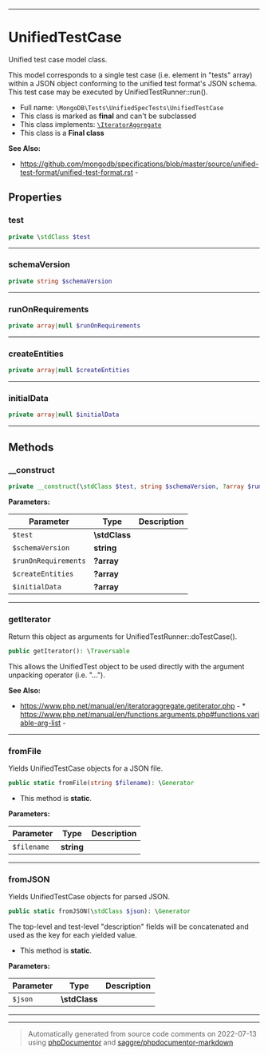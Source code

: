 ***

# UnifiedTestCase

Unified test case model class.

This model corresponds to a single test case (i.e. element in "tests" array)
within a JSON object conforming to the unified test format's JSON schema.
This test case may be executed by UnifiedTestRunner::run().

* Full name: `\MongoDB\Tests\UnifiedSpecTests\UnifiedTestCase`
* This class is marked as **final** and can't be subclassed
* This class implements:
[`\IteratorAggregate`](../../../IteratorAggregate.md)
* This class is a **Final class**

**See Also:**

* https://github.com/mongodb/specifications/blob/master/source/unified-test-format/unified-test-format.rst - 



## Properties


### test



```php
private \stdClass $test
```






***

### schemaVersion



```php
private string $schemaVersion
```






***

### runOnRequirements



```php
private array|null $runOnRequirements
```






***

### createEntities



```php
private array|null $createEntities
```






***

### initialData



```php
private array|null $initialData
```






***

## Methods


### __construct



```php
private __construct(\stdClass $test, string $schemaVersion, ?array $runOnRequirements = null, ?array $createEntities = null, ?array $initialData = null): mixed
```








**Parameters:**

| Parameter | Type | Description |
|-----------|------|-------------|
| `$test` | **\stdClass** |  |
| `$schemaVersion` | **string** |  |
| `$runOnRequirements` | **?array** |  |
| `$createEntities` | **?array** |  |
| `$initialData` | **?array** |  |




***

### getIterator

Return this object as arguments for UnifiedTestRunner::doTestCase().

```php
public getIterator(): \Traversable
```

This allows the UnifiedTest object to be used directly with the argument
unpacking operator (i.e. "...").








**See Also:**

* https://www.php.net/manual/en/iteratoraggregate.getiterator.php - * https://www.php.net/manual/en/functions.arguments.php#functions.variable-arg-list - 

***

### fromFile

Yields UnifiedTestCase objects for a JSON file.

```php
public static fromFile(string $filename): \Generator
```



* This method is **static**.




**Parameters:**

| Parameter | Type | Description |
|-----------|------|-------------|
| `$filename` | **string** |  |




***

### fromJSON

Yields UnifiedTestCase objects for parsed JSON.

```php
public static fromJSON(\stdClass $json): \Generator
```

The top-level and test-level "description" fields will be concatenated
and used as the key for each yielded value.

* This method is **static**.




**Parameters:**

| Parameter | Type | Description |
|-----------|------|-------------|
| `$json` | **\stdClass** |  |




***


***
> Automatically generated from source code comments on 2022-07-13 using [phpDocumentor](http://www.phpdoc.org/) and [saggre/phpdocumentor-markdown](https://github.com/Saggre/phpDocumentor-markdown)
